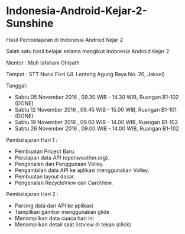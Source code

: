 # Indonesia-Android-Kejar-2-Sunshine
Hasil Pembelajaran di Indonesia Android Kejar 2

Salah satu hasil belajar selama mengikut Indonesia Android Kejar 2

Mentor : Muh Isfahani Ghiyath

Tempat : STT Nurul Fikri (Jl. Lenteng Agung Raya No. 20, Jaksel)

Tanggal: 
  - Sabtu 05 November 2016 , 09.30 WIB - 14.30 WIB, Ruangan B1-102 (DONE)
  - Sabtu 12 November 2016 , 09.45 WIB - 15.00 WIB, Ruangan B1-101 (DONE)
  - Sabtu 19 November 2016 , 09.00 WIB - 14.00 WIB, Ruangan B1-102
  - Sabtu 26 November 2016 , 09.00 WIB - 14.00 WIB, Ruangan B1-102

Pembelajaran Hari 1 :
  - Pembuatan Project Baru.
  - Persiapan data API (openweather.org).
  - Pengenalan dan Penggunaan Volley.
  - Pengambilan data API ke aplikasi menggunakan Volley.
  - Pembuatan layout dasar.
  - Pengenalan RecycleView dan CardView.
  
Pembelajaran Hari 2 :
  - Parsing data dari API ke aplikasi
  - Tampilkan gambar menggunakan glide
  - Menampilkan data cuaca hari ini
  - Menampilkan detail saat listview di tekan (click)
